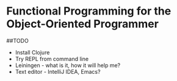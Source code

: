Functional Programming for the Object-Oriented Programmer
=========
##TODO
* Install Clojure 
* Try REPL from command line
* Leiningen - what is it, how it will help me? 
* Text editor - IntelliJ IDEA, Emacs?
